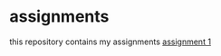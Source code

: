 # assignments
this repository contains my assignments
[assignment 1](https://github.com/WenqianLu/assignments/blob/master/Assignment_week_2.ipynb)
